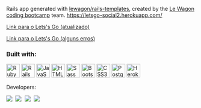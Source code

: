 Rails app generated with [lewagon/rails-templates](https://github.com/lewagon/rails-templates), created by the [Le Wagon coding bootcamp](https://www.lewagon.com) team.
https://letsgo-social2.herokuapp.com/

<a href="www.letsgo-social.com.br" target="_blank"> Link para o Lets's Go (atualizado)</a>

<a href="www.letsgo-social.com.br" target="_blank"> Link para o Lets's Go (alguns erros)</a>

### Built with: <p align="left">
<a href="https://www.ruby-lang.org/en/" target="_blank" rel="noreferrer"><img src="https://raw.githubusercontent.com/danielcranney/readme-generator/main/public/icons/skills/ruby-colored.svg" width="36" height="36" alt="Ruby" /></a>
<a href="https://rubyonrails.org" target="_blank" rel="noreferrer"><img src="https://miro.medium.com/max/512/1*6vNUJnsKLM31sBb_D2kKMA.png" width="36" height="36" alt="Rails" /></a>
<a href="https://developer.mozilla.org/en-US/docs/Web/JavaScript" target="_blank" rel="noreferrer"><img src="https://raw.githubusercontent.com/danielcranney/readme-generator/main/public/icons/skills/javascript-colored.svg" width="36" height="36" alt="JavaScript" /></a>
<a href="https://developer.mozilla.org/en-US/docs/Glossary/HTML5" target="_blank" rel="noreferrer"><img src="https://raw.githubusercontent.com/danielcranney/readme-generator/main/public/icons/skills/html5-colored.svg" width="36" height="36" alt="HTML5" /></a>
<a href="https://sass-lang.com/" target="_blank" rel="noreferrer"><img src="https://raw.githubusercontent.com/danielcranney/readme-generator/main/public/icons/skills/sass-colored.svg" width="36" height="36" alt="Sass" /></a>
<a href="https://getbootstrap.com/" target="_blank" rel="noreferrer"><img src="https://raw.githubusercontent.com/danielcranney/readme-generator/main/public/icons/skills/bootstrap-colored.svg" width="36" height="36" alt="Bootstrap" /></a>
<a href="https://www.w3.org/TR/CSS/#css" target="_blank" rel="noreferrer"><img src="https://raw.githubusercontent.com/danielcranney/readme-generator/main/public/icons/skills/css3-colored.svg" width="36" height="36" alt="CSS3" /></a>
<a href="https://www.postgresql.org/" target="_blank" rel="noreferrer"><img src="https://raw.githubusercontent.com/danielcranney/readme-generator/main/public/icons/skills/postgresql-colored.svg" width="36" height="36" alt="PostgreSQL" /></a>
<a href="https://www.heroku.com/" target="_blank" rel="noreferrer"><img src="https://raw.githubusercontent.com/danielcranney/readme-generator/main/public/icons/skills/heroku-colored.svg" width="36" height="36" alt="Heroku" /></a>
</p>

Developers: 

<kbd>
  <a href="https://www.linkedin.com/in/icaroleon/"><img src="https://media-exp1.licdn.com/dms/image/D4E35AQE3eNi6g8b9LA/profile-framedphoto-shrink_400_400/0/1654388318636?e=1657036800&v=beta&t=ymV8x4yiB1QYWYfXTlo10V3OXTDjy6LidRi246QArbk"></a>
</kbd>
<kbd>
  <a href="https://www.linkedin.com/in/luccadittrich/"><img src="https://media-exp1.licdn.com/dms/image/D5635AQEhDYtCbUkdZw/profile-framedphoto-shrink_400_400/0/1656432262524?e=1657040400&v=beta&t=4thiGpXrmu2Yfx2sehFMl1nP2-xh_CsFmILBtYnvmCA"></a>
</kbd>
<kbd>
  <a href="https://www.linkedin.com/in/gessicahug/"><img src="https://media-exp1.licdn.com/dms/image/D4E35AQH9ib2fZU-LkA/profile-framedphoto-shrink_400_400/0/1653596383890?e=1657040400&v=beta&t=98M87XIU_nThxL5QZnRjuAKslkKuDN1GVv4RX_m9FPQ"></a>
</kbd>
<kbd>
  <a href="https://www.linkedin.com/in/gabriel-ferreira-324137ab/"><img src="https://media-exp1.licdn.com/dms/image/D4E35AQFIfPom2RftUg/profile-framedphoto-shrink_400_400/0/1655988775390?e=1657040400&v=beta&t=3NZ6sciwC74yx5bQms2p0k2SpebhD3UHp6oaEObT0V4"></a>
</kbd>

